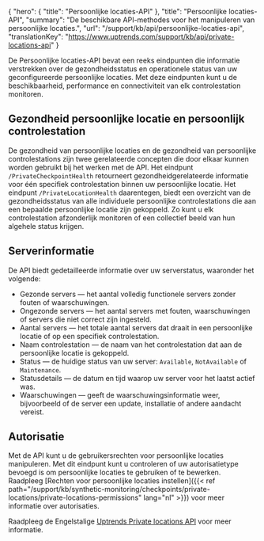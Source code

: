{
  "hero": {
    "title": "Persoonlijke locaties-API"
  },
  "title": "Persoonlijke locaties-API",
  "summary": "De beschikbare API-methodes voor het manipuleren van persoonlijke locaties.",
  "url": "/support/kb/api/persoonlijke-locaties-api",
  "translationKey": "https://www.uptrends.com/support/kb/api/private-locations-api"
}

De Persoonlijke locaties-API bevat een reeks eindpunten die informatie verstrekken over de gezondheidsstatus en operationele status van uw geconfigureerde persoonlijke locaties. Met deze eindpunten kunt u de beschikbaarheid, performance en connectiviteit van elk controlestation monitoren.

## Gezondheid persoonlijke locatie en persoonlijk controlestation

De gezondheid van persoonlijke locaties en de gezondheid van persoonlijke controlestations zijn twee gerelateerde concepten die door elkaar kunnen worden gebruikt bij het werken met de API. Het eindpunt `/PrivateCheckpointHealth` retourneert gezondheidgerelateerde informatie voor één specifiek controlestation binnen uw persoonlijke locatie. Het eindpunt `/PrivateLocationHealth` daarentegen, biedt een overzicht van de gezondheidsstatus van alle individuele persoonlijke controlestations die aan een bepaalde persoonlijke locatie zijn gekoppeld. Zo kunt u elk controlestation afzonderlijk monitoren of een collectief beeld van hun algehele status krijgen.

## Serverinformatie

De API biedt gedetailleerde informatie over uw serverstatus, waaronder het volgende:

- Gezonde servers — het aantal volledig functionele servers zonder fouten of waarschuwingen.
- Ongezonde servers — het aantal servers met fouten, waarschuwingen of servers die niet correct zijn ingesteld.
- Aantal servers — het totale aantal servers dat draait in een persoonlijke locatie of op een specifiek controlestation.
- Naam controlestation — de naam van het controlestation dat aan de persoonlijke locatie is gekoppeld.
- Status — de huidige status van uw server: `Available`, `NotAvailable` of `Maintenance`.
- Statusdetails — de datum en tijd waarop uw server voor het laatst actief was.
- Waarschuwingen — geeft de waarschuwingsinformatie weer, bijvoorbeeld of de server een update, installatie of andere aandacht vereist.

## Autorisatie

Met de API kunt u de gebruikersrechten voor persoonlijke locaties manipuleren. Met dit eindpunt kunt u controleren of uw autorisatietype bevoegd is om persoonlijke locaties te gebruiken of te bewerken. Raadpleeg [Rechten voor persoonlijke locaties instellen]({{< ref path="/support/kb/synthetic-monitoring/checkpoints/private-locations/private-locations-permissions" lang="nl" >}}) voor meer informatie over autorisaties.

Raadpleeg de Engelstalige [Uptrends Private locations API](https://api.uptrends.com/v4/swagger/index.html?url=/v4/swagger/v1/swagger.json#/PrivateLocation) voor meer informatie.